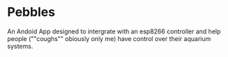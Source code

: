 # Pebbles
An Andoid App designed to intergrate with an esp8266 controller and help people (""coughs"" obiously only me) have control over their aquarium systems.

